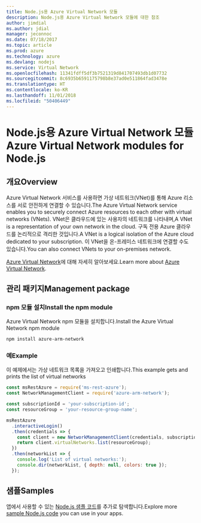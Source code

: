 ```yaml
---
title: Node.js용 Azure Virtual Network 모듈
description: Node.js용 Azure Virtual Network 모듈에 대한 참조
author: jimdial
ms.author: jdial
manager: jeconnoc
ms.date: 07/18/2017
ms.topic: article
ms.prod: azure
ms.technology: azure
ms.devlang: nodejs
ms.service: Virtual Network
ms.openlocfilehash: 11341fdff5df3b7521319d841707493db1d07732
ms.sourcegitcommit: 8c6935b6591175798b8e37ad0e511864fad3478e
ms.translationtype: HT
ms.contentlocale: ko-KR
ms.lasthandoff: 11/01/2018
ms.locfileid: "50406449"
---
```

# <a name="azure-virtual-network-modules-for-nodejs"></a><span data-ttu-id="f21fb-103">Node.js용 Azure Virtual Network 모듈</span><span class="sxs-lookup"><span data-stu-id="f21fb-103">Azure Virtual Network modules for Node.js</span></span>

## <a name="overview"></a><span data-ttu-id="f21fb-104">개요</span><span class="sxs-lookup"><span data-stu-id="f21fb-104">Overview</span></span>

<span data-ttu-id="f21fb-105">Azure Virtual Network 서비스를 사용하면 가상 네트워크(VNet)를 통해 Azure 리소스를 서로 안전하게 연결할 수 있습니다.</span><span class="sxs-lookup"><span data-stu-id="f21fb-105">The Azure Virtual Network service enables you to securely connect Azure resources to each other with virtual networks (VNets).</span></span> <span data-ttu-id="f21fb-106">VNet은 클라우드에 있는 사용자의 네트워크를 나타내며,</span><span class="sxs-lookup"><span data-stu-id="f21fb-106">A VNet is a representation of your own network in the cloud.</span></span> <span data-ttu-id="f21fb-107">구독 전용 Azure 클라우드를 논리적으로 격리한 것입니다.</span><span class="sxs-lookup"><span data-stu-id="f21fb-107">A VNet is a logical isolation of the Azure cloud dedicated to your subscription.</span></span> <span data-ttu-id="f21fb-108">이 VNet을 온-프레미스 네트워크에 연결할 수도 있습니다.</span><span class="sxs-lookup"><span data-stu-id="f21fb-108">You can also connect VNets to your on-premises network.</span></span>

<span data-ttu-id="f21fb-109">[Azure Virtual Network](https://docs.microsoft.com/azure/virtual-network/virtual-networks-overview)에 대해 자세히 알아보세요.</span><span class="sxs-lookup"><span data-stu-id="f21fb-109">Learn more about [Azure Virtual Network](https://docs.microsoft.com/azure/virtual-network/virtual-networks-overview).</span></span>

## <a name="management-package"></a><span data-ttu-id="f21fb-110">관리 패키지</span><span class="sxs-lookup"><span data-stu-id="f21fb-110">Management package</span></span>

### <a name="install-the-npm-module"></a><span data-ttu-id="f21fb-111">npm 모듈 설치</span><span class="sxs-lookup"><span data-stu-id="f21fb-111">Install the npm module</span></span>

<span data-ttu-id="f21fb-112">Azure Virtual Network npm 모듈을 설치합니다.</span><span class="sxs-lookup"><span data-stu-id="f21fb-112">Install the Azure Virtual Network npm module</span></span>

```bash
npm install azure-arm-network
```

### <a name="example"></a><span data-ttu-id="f21fb-113">예</span><span class="sxs-lookup"><span data-stu-id="f21fb-113">Example</span></span>

<span data-ttu-id="f21fb-114">이 예제에서는 가상 네트워크 목록을 가져오고 인쇄합니다.</span><span class="sxs-lookup"><span data-stu-id="f21fb-114">This example gets and prints the list of virtual networks</span></span>

```javascript
const msRestAzure = require('ms-rest-azure');
const NetworkManagementClient = require('azure-arm-network');

const subscriptionId = 'your-subscription-id';
const resourceGroup = 'your-resource-group-name';

msRestAzure
  .interactiveLogin()
  .then(credentials => {
    const client = new NetworkManagementClient(credentials, subscriptionId);
    return client.virtualNetworks.list(resourceGroup);
  })
  .then(networkList => {
    console.log('List of virtual networks:');
    console.dir(networkList, { depth: null, colors: true });
  });
```

## <a name="samples"></a><span data-ttu-id="f21fb-115">샘플</span><span class="sxs-lookup"><span data-stu-id="f21fb-115">Samples</span></span>

<span data-ttu-id="f21fb-116">앱에서 사용할 수 있는 [Node.js 샘플 코드](https://azure.microsoft.com/resources/samples/?platform=nodejs)를 추가로 탐색합니다.</span><span class="sxs-lookup"><span data-stu-id="f21fb-116">Explore more [sample Node.js code](https://azure.microsoft.com/resources/samples/?platform=nodejs) you can use in your apps.</span></span>
